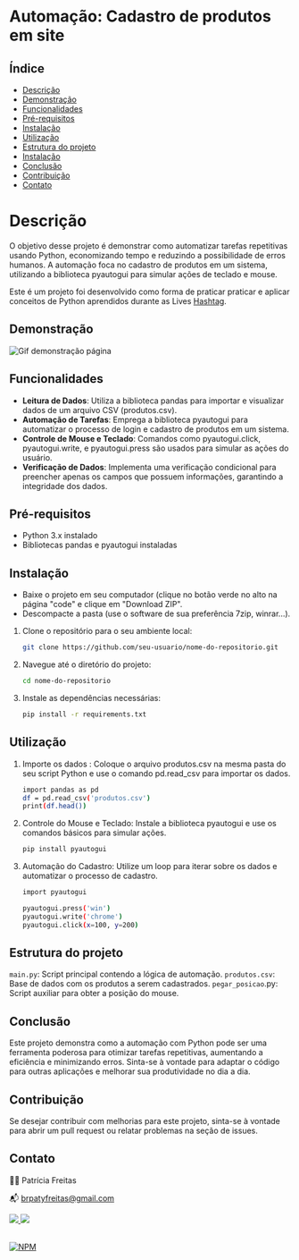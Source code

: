# Automação: Cadastro de produtos em site

## Índice

- [Descrição](#descrição)
- [Demonstração](#demonstração)
- [Funcionalidades](#funcionalidades)
- [Pré-requisitos](#pre-requisitos)
- [Instalação](#instalacao)
- [Utilização](#utilizacao)
- [Estrutura do projeto](#estrutura-do-projeto)
- [Instalação](#instalacao)
- [Conclusão](conclusao)
- [Contribuição](contribuicao)
- [Contato](contato)

# Descrição

O objetivo desse projeto é demonstrar como automatizar tarefas repetitivas usando Python, economizando tempo e reduzindo a possibilidade de erros humanos. A automação foca no cadastro de produtos em um sistema, utilizando a biblioteca pyautogui para simular ações de teclado e mouse.

Este é um projeto foi desenvolvido como forma de praticar praticar e aplicar conceitos de Python aprendidos durante as Lives [Hashtag](https://hashtagtreinamentos.com "Site da Hashtag").

## Demonstração

![Gif demonstração página](https://blogger.googleusercontent.com/img/b/R29vZ2xl/AVvXsEiKeUdguTS7RkhPfzcsjQRRGkf_2qz3LEoouFBH689P64G2z3VkFP561rmWnbiYIZiRILNTftJgPb5u7r-Oz5sKFVQF9zxYKMXA0DVZSJ_yxqquSjMEgsjKZO4GbTmLYBKkSdrh5x-gjaFWN2m9PB924KWbBOCubVeoNF0MDz_aeyWXvkK0w2uPNqC79Kxq/s16000/Automa%C3%A7%C3%A3o-Cadastrodeprodutosemsite.gif)

## Funcionalidades

- **Leitura de Dados**: Utiliza a biblioteca pandas para importar e visualizar dados de um arquivo CSV (produtos.csv).
- **Automação de Tarefas**: Emprega a biblioteca pyautogui para automatizar o processo de login e cadastro de produtos em um sistema.
- **Controle de Mouse e Teclado**: Comandos como pyautogui.click, pyautogui.write, e pyautogui.press são usados para simular as ações do usuário.
- **Verificação de Dados**: Implementa uma verificação condicional para preencher apenas os campos que possuem informações, garantindo a integridade dos dados.

## Pré-requisitos

- Python 3.x instalado
- Bibliotecas pandas e pyautogui instaladas

## Instalação

- Baixe o projeto em seu computador (clique no botão verde no alto na página "code" e clique em "Download ZIP".
- Descompacte a pasta (use o software de sua preferência 7zip, winrar...).

1. Clone o repositório para o seu ambiente local:

   ```bash
   git clone https://github.com/seu-usuario/nome-do-repositorio.git
   ```

2. Navegue até o diretório do projeto:

   ```bash
   cd nome-do-repositorio
   ```

3. Instale as dependências necessárias:

   ```bash
   pip install -r requirements.txt
   ```

## Utilização

1. Importe os dados :
   Coloque o arquivo produtos.csv na mesma pasta do seu script Python e use o comando pd.read_csv para importar os dados.

   ```bash
   import pandas as pd
   df = pd.read_csv('produtos.csv')
   print(df.head())
   ```

2. Controle do Mouse e Teclado:
   Instale a biblioteca pyautogui e use os comandos básicos para simular ações.

   ```bash
   pip install pyautogui
   ```

3. Automação do Cadastro:
   Utilize um loop para iterar sobre os dados e automatizar o processo de cadastro.

   ```bash
   import pyautogui

   pyautogui.press('win')
   pyautogui.write('chrome')
   pyautogui.click(x=100, y=200)
   ```

## Estrutura do projeto

`main.py`: Script principal contendo a lógica de automação.
`produtos.csv`: Base de dados com os produtos a serem cadastrados.
`pegar_posicao`.py: Script auxiliar para obter a posição do mouse.

## Conclusão

Este projeto demonstra como a automação com Python pode ser uma ferramenta poderosa para otimizar tarefas repetitivas, aumentando a eficiência e minimizando erros. Sinta-se à vontade para adaptar o código para outras aplicações e melhorar sua produtividade no dia a dia.

## Contribuição

Se desejar contribuir com melhorias para este projeto, sinta-se à vontade para abrir um pull request ou relatar problemas na seção de issues.

## Contato

👩‍💻 Patrícia Freitas

📬 brpatyfreitas@gmail.com

 <div><a href="https://www.linkedin.com/in/patyfreitasbr"><img src="https://img.shields.io/badge/LinkedIn-0077B5?style=for-the-badge&logo=linkedin&logoColor=white" target="_blank"></>
  <a href="https://www.instagram.com/patyfreitasbr"><img src="https://img.shields.io/badge/Instagram-E4405F?style=for-the-badge&logo=instagram&logoColor=white" target="_blank"></></div>
  
<br>

[![NPM](https://img.shields.io/npm/l/react)](https://github.com/patyfreitasbr/projetos-Python/blob/main/cadastro-produto-em-site/LICENSE)
